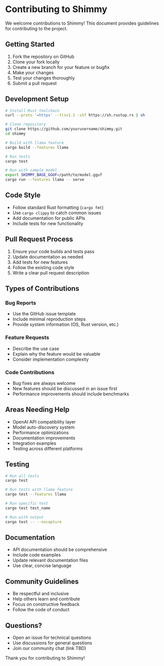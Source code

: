 # Contributing to Shimmy

We welcome contributions to Shimmy! This document provides guidelines for contributing to the project.

## Getting Started

1. Fork the repository on GitHub
2. Clone your fork locally
3. Create a new branch for your feature or bugfix
4. Make your changes
5. Test your changes thoroughly
6. Submit a pull request

## Development Setup

```bash
# Install Rust toolchain
curl --proto '=https' --tlsv1.2 -sSf https://sh.rustup.rs | sh

# Clone repository
git clone https://github.com/yourusername/shimmy.git
cd shimmy

# Build with llama feature
cargo build --features llama

# Run tests
cargo test

# Run with sample model
export SHIMMY_BASE_GGUF=/path/to/model.gguf
cargo run --features llama -- serve
```

## Code Style

- Follow standard Rust formatting (`cargo fmt`)
- Use `cargo clippy` to catch common issues
- Add documentation for public APIs
- Include tests for new functionality

## Pull Request Process

1. Ensure your code builds and tests pass
2. Update documentation as needed
3. Add tests for new features
4. Follow the existing code style
5. Write a clear pull request description

## Types of Contributions

### Bug Reports
- Use the GitHub issue template
- Include minimal reproduction steps
- Provide system information (OS, Rust version, etc.)

### Feature Requests
- Describe the use case
- Explain why the feature would be valuable
- Consider implementation complexity

### Code Contributions
- Bug fixes are always welcome
- New features should be discussed in an issue first
- Performance improvements should include benchmarks

## Areas Needing Help

- OpenAI API compatibility layer
- Model auto-discovery system
- Performance optimizations
- Documentation improvements
- Integration examples
- Testing across different platforms

## Testing

```bash
# Run all tests
cargo test

# Run tests with llama feature
cargo test --features llama

# Run specific test
cargo test test_name

# Run with output
cargo test -- --nocapture
```

## Documentation

- API documentation should be comprehensive
- Include code examples
- Update relevant documentation files
- Use clear, concise language

## Community Guidelines

- Be respectful and inclusive
- Help others learn and contribute
- Focus on constructive feedback
- Follow the code of conduct

## Questions?

- Open an issue for technical questions
- Use discussions for general questions
- Join our community chat (link TBD)

Thank you for contributing to Shimmy!
